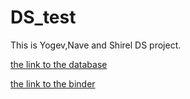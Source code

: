 # DS_test

This is Yogev,Nave and Shirel DS project.

[the link to the database](https://www.kaggle.com/captainozlem/framingham-chd-preprocessed-data?select=CHD_preprocessed.csv)


[the link to the binder](https://mybinder.org/v2/gh/YogevLD/DS_test/1bd4213d37337d2ac6d471319a6c12f8a210c139?filepath=N.ipynb)
